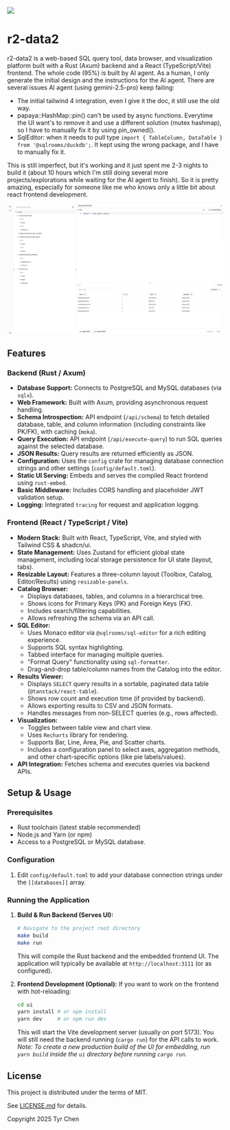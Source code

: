 ![](https://github.com/tyrchen/r2-data2/workflows/build/badge.svg)

# r2-data2

r2-data2 is a web-based SQL query tool, data browser, and visualization platform built with a Rust (Axum) backend and a React (TypeScript/Vite) frontend. The whole code (95%) is built by AI agent. As a human, I only generate the initial design and the instructions for the AI agent. There are several issues AI agent (using gemini-2.5-pro) keep failing:

- The initial tailwind 4 integration, even I give it the doc, it still use the old way.
- papaya::HashMap::pin() can't be used by async functions. Everytime the UI want's to remove it and use a different solution (mutex hashmap), so I have to manually fix it by using pin_owned().
- SqlEditor: when it needs to pull type `import { TableColumn, DataTable } from '@sqlrooms/duckdb';`. It kept using the wrong package, and I have to manually fix it.

This is still imperfect, but it's working and it just spent me 2-3 nights to build it (about 10 hours which I'm still doing several more projects/explorations while waiting for the AI agent to finish). So it is pretty amazing, especially for someone like me who knows only a little bit about react frontend development.


![r2-data2 screenshot](./docs/images/ui.jpg)

## Features

### Backend (Rust / Axum)

*   **Database Support:** Connects to PostgreSQL and MySQL databases (via `sqlx`).
*   **Web Framework:** Built with Axum, providing asynchronous request handling.
*   **Schema Introspection:** API endpoint (`/api/schema`) to fetch detailed database, table, and column information (including constraints like PK/FK), with caching (`moka`).
*   **Query Execution:** API endpoint (`/api/execute-query`) to run SQL queries against the selected database.
*   **JSON Results:** Query results are returned efficiently as JSON.
*   **Configuration:** Uses the `config` crate for managing database connection strings and other settings (`config/default.toml`).
*   **Static UI Serving:** Embeds and serves the compiled React frontend using `rust-embed`.
*   **Basic Middleware:** Includes CORS handling and placeholder JWT validation setup.
*   **Logging:** Integrated `tracing` for request and application logging.

### Frontend (React / TypeScript / Vite)

*   **Modern Stack:** Built with React, TypeScript, Vite, and styled with Tailwind CSS & shadcn/ui.
*   **State Management:** Uses Zustand for efficient global state management, including local storage persistence for UI state (layout, tabs).
*   **Resizable Layout:** Features a three-column layout (Toolbox, Catalog, Editor/Results) using `resizable-panels`.
*   **Catalog Browser:**
    *   Displays databases, tables, and columns in a hierarchical tree.
    *   Shows icons for Primary Keys (PK) and Foreign Keys (FK).
    *   Includes search/filtering capabilities.
    *   Allows refreshing the schema via an API call.
*   **SQL Editor:**
    *   Uses Monaco editor via `@sqlrooms/sql-editor` for a rich editing experience.
    *   Supports SQL syntax highlighting.
    *   Tabbed interface for managing multiple queries.
    *   "Format Query" functionality using `sql-formatter`.
    *   Drag-and-drop table/column names from the Catalog into the editor.
*   **Results Viewer:**
    *   Displays `SELECT` query results in a sortable, paginated data table (`@tanstack/react-table`).
    *   Shows row count and execution time (if provided by backend).
    *   Allows exporting results to CSV and JSON formats.
    *   Handles messages from non-SELECT queries (e.g., rows affected).
*   **Visualization:**
    *   Toggles between table view and chart view.
    *   Uses `Recharts` library for rendering.
    *   Supports Bar, Line, Area, Pie, and Scatter charts.
    *   Includes a configuration panel to select axes, aggregation methods, and other chart-specific options (like pie labels/values).
*   **API Integration:** Fetches schema and executes queries via backend APIs.

## Setup & Usage

### Prerequisites

*   Rust toolchain (latest stable recommended)
*   Node.js and Yarn (or npm)
*   Access to a PostgreSQL or MySQL database.

### Configuration

1.  Edit `config/default.toml` to add your database connection strings under the `[[databases]]` array.

### Running the Application

1.  **Build & Run Backend (Serves UI):**
    ```bash
    # Navigate to the project root directory
    make build
    make run
    ```
    This will compile the Rust backend and the embedded frontend UI. The application will typically be available at `http://localhost:3111` (or as configured).

2.  **Frontend Development (Optional):**
    If you want to work on the frontend with hot-reloading:
    ```bash
    cd ui
    yarn install # or npm install
    yarn dev     # or npm run dev
    ```
    This will start the Vite development server (usually on port 5173). You will still need the backend running (`cargo run`) for the API calls to work.
    *Note: To create a new production build of the UI for embedding, run `yarn build` inside the `ui` directory before running `cargo run`.*

## License

This project is distributed under the terms of MIT.

See [LICENSE.md](LICENSE.md) for details.

Copyright 2025 Tyr Chen
